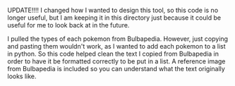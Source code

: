 UPDATE!!!! 
I changed how I wanted to design this tool, so this code is no longer useful, but I am keeping it in this directory just because it could be useful for me to look back at in the future.



I pulled the types of each pokemon from Bulbapedia. However, just copying and pasting them wouldn't work, as I wanted to add each pokemon to a list in python. 
So this code helped clean the text I copied from Bulbapedia in order to have it be formatted correctly to be put in a list.
A reference image from Bulbapedia is included so you can understand what the text originally looks like.
